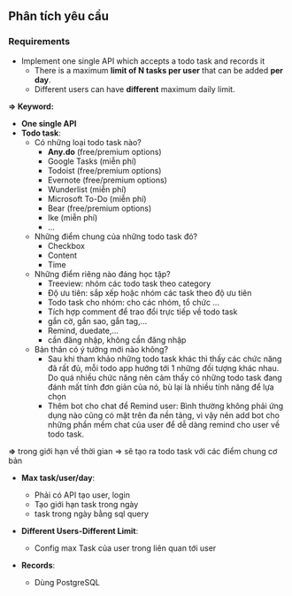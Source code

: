 ## Phân tích yêu cầu

### Requirements

- Implement one single API which accepts a todo task and records it
  - There is a maximum **limit of N tasks per user** that can be added **per day**.
  - Different users can have **different** maximum daily limit.

**=> Keyword:**
- **One single API**
- **Todo task**: 
  - Có những loại todo task nào?
    - **Any.do** (free/premium options)
    - Google Tasks (miễn phí)
    - Todoist (free/premium options)
    - Evernote (free/premium options)
    - Wunderlist (miễn phí)
    - Microsoft To-Do (miễn phí)
    - Bear (free/premium options)
    - Ike (miễn phí)
    - ...
  - Những điểm chung của những todo task đó?
    - Checkbox
    - Content
    - Time
  - Những điểm riêng nào đáng học tập?
    - Treeview: nhóm các todo task theo category
    - Độ ưu tiên: sắp xếp hoặc nhóm các task theo độ ưu tiên
    - Todo task cho nhóm: cho các nhóm, tổ chức ...
    - Tích hợp comment để trao đổi trực tiếp về todo task
    - gắn cờ, gắn sao, gắn tag,...
    - Remind, duedate,...
    - cần đăng nhập, không cần đăng nhập
  - Bản thân có ý tưởng mới nào không?
    - Sau khi tham khảo những todo task khác thì thấy các chức năng đã rất đủ, mỗi todo app hướng tới 1 những đối tượng khác nhau. Do quá nhiều chức năng nên cảm thấy có những todo task đang đánh mất tính đơn giản của nó, bù lại là nhiều tính năng để lựa chọn 
    - Thêm bot cho chat để Remind user: Bình thường không phải ứng dụng nào cũng có mặt trên đa nền tảng, vì vậy nên add bot cho những phần mềm chat của user để dễ dàng remind cho user về todo task.

**=>** trong giới hạn về thời gian => sẽ tạo ra todo task với các điểm chung cơ bản

- **Max task/user/day**:
  - Phải có API tạo user, login
  - Tạo giới hạn task trong ngày
  - task trong ngày bằng sql query

- **Different Users-Different Limit**:
  -  Config max Task của user trong liên quan tới user

- **Records**:
  - Dùng PostgreSQL
